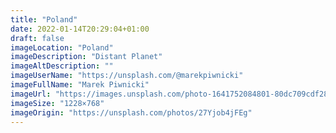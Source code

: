 ```yaml
---
title: "Poland"
date: 2022-01-14T20:29:04+01:00
draft: false
imageLocation: "Poland"
imageDescription: "Distant Planet"
imageAltDescription: ""
imageUserName: "https://unsplash.com/@marekpiwnicki"
imageFullName: "Marek Piwnicki"
imageUrl: "https://images.unsplash.com/photo-1641752084801-80dc709cdf28?ixlib=rb-1.2.1&ixid=MnwxMjA3fDB8MHxwaG90by1wYWdlfHx8fGVufDB8fHx8&auto=format&fit=crop&w=1228&q=80"
imageSize: "1228×768"
imageOrigin: "https://unsplash.com/photos/27Yjob4jFEg"
---
```

